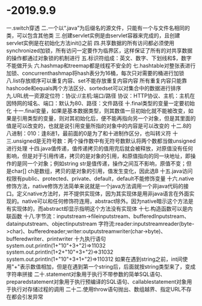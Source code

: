 # -2019.9.9

一.switch穿透
二.一个以“.java”为后缀名的源文件，只能有一个与文件名相同的类，可以包含其他类
三.创建servlet实例是由servlet容器来完成的，且创建servlet实例是在初始化方法init()之前
四.共享数据的所有访问都必须使用synchronized加锁，所有访问一定要作为临界区，这样保证了所有的对共享数据的操作都通过对象锁的机制进行
五.标识符组成：英文、数字、下划线和$，数字不能做开头
六.hashmap和treemap都是线程不安全的
七.hashtable对整张表进行加锁、concurrenthashmap将hash表分为16桶，每次只对需要的桶进行加锁
八.list存放顺序可以重复内容、set不能存放重复内容内容 所有重复内容只能靠hashcode和equals两个方法区分、sortedset可以对集合中的数据进行排序
九.URL统一资源定位符：协议://主机:端口/路径
   协议：HTTP协议、主机：主机在因特网的域名、端口：默认为80、路径：文件路径
十.final类型的变量一定要初始化
十一.final变量，如果是基本数据类型，则其数值一旦初始化就不能被改变，如果是引用类型的变量，则对其初始化后，便不能再指向另一个对象，但是其里面的值是可以改变的，也就是说引用变量所指的对象中的内容是可以改变的
十二.8的八进制：010：逢8进1，最前面的0是为了和十进制作区分，也叫转义符
十三.unsigned是无符号数：两个操作数中有无符号数默认将两个数都当做unsigned进行处理
十四.java值传递，值传递拷贝的值用完后就会被释放，对原值没有任何影响，但是对于引用传递，拷贝的是对象的引用，和原值指向的同一块地址，即操作的是同一个对象；例如string str是值传递，操作之间互不影响，原值不变；但是char[] ch是数组，拷贝的是对象的引用，值发生变化，因此选B
十五.java访问权限有public、protected、private、default，default不能修饰变量
十六.native修饰方法，native修饰方法简单来说就是一个java方法调用一个非java代码的接口。定义native方法时，并不提供实现体，因为其实现体是用非java语言在外面实现的。native可以和任何修饰符连用，abstract除外。因为native暗示这个方法是有实现体的，而abstract却显示指明这个方法没有实现体
十七.构造函数可以是内联函数
十八.字节流：inputstream->fileinputstream、bufferedInputstream、datainputstream、objectinputstream
     字符流:reader:inputstreamreader(byte->char)、bufferedreader;writer:outputstreamwriter(char->byte)、bufferedwriter、printwriter
十九执行语句system.out.println(1+"10"+3+"2)=>11032
           system.out.println(1+2+"10"+3+"2)=>31032
           system.out.println(1+"10"+3+1+"2)=>110312
           如果在遇到string之前，int间使用"+"表示数值相加，但是在遇到第一个string后，后面就按string类型来了，变成字符串拼接
二十.statement对象用于执行不带参数的简单SQL语句、preparedstatement对象用于执行预编译的SQL语句、callablestatement对象用于执行对存储过程的调用
二十二.使用throw语句抛出、数组越界、指定URL不存在都会引发异常
